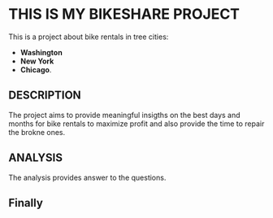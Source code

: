 # THIS IS MY BIKESHARE PROJECT 
This is a project about bike rentals in tree cities:
- **Washington** 
-  **New York** 
-  **Chicago**.

## DESCRIPTION
The project aims to provide meaningful insigths on the best days and months for bike rentals to maximize profit and also provide the time to repair the brokne ones.

## ANALYSIS
The analysis provides answer to the questions.

## Finally
